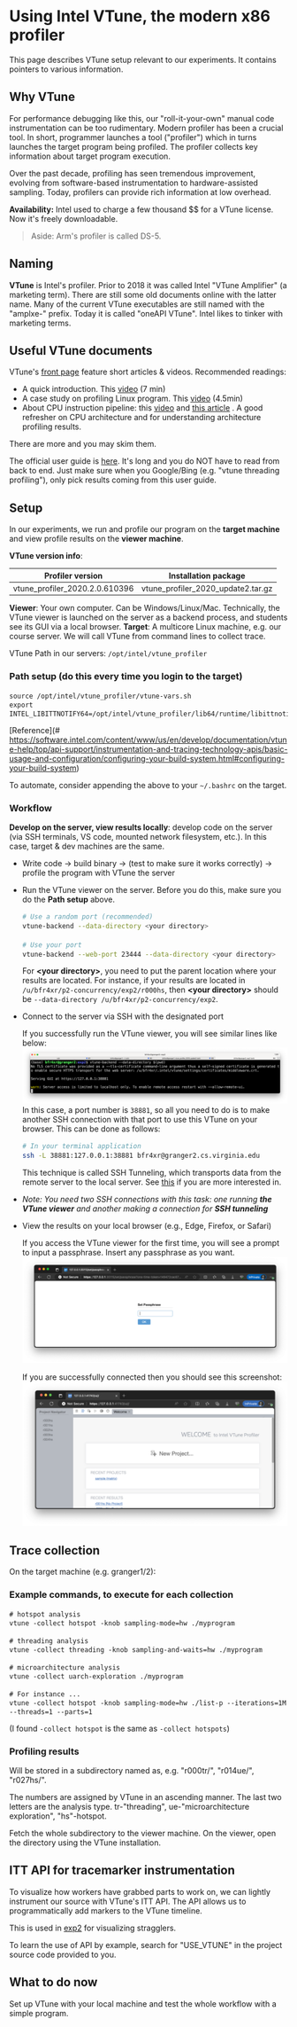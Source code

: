 # Using Intel VTune, the modern x86 profiler

This page describes VTune setup relevant to our experiments. It contains pointers to various information. 

## Why VTune

For performance debugging like this, our "roll-it-your-own" manual code instrumentation can be too rudimentary. Modern profiler has been a crucial tool. In short, programmer launches a tool ("profiler") which in turns launches the target program being profiled. The profiler collects key information about target program execution. 

Over the past decade, profiling has seen tremendous improvement, evolving from software-based instrumentation to hardware-assisted sampling. Today, profilers can provide rich information at low overhead. 

**Availability:** Intel used to charge a few thousand $$ for a VTune license. Now it's freely downloadable. 

> Aside: Arm's profiler is called DS-5. 

## Naming

**VTune** is Intel's profiler. Prior to 2018 it was called Intel "VTune Amplifier" (a marketing term). There are still some old documents online with the latter name. Many of the current VTune executables are still named with the "amplxe-" prefix. Today it is called "oneAPI VTune". Intel likes to tinker with marketing terms.

## Useful VTune documents

VTune's [front page](https://software.intel.com/content/www/us/en/develop/tools/vtune-profiler/get-started.html) feature short articles & videos. Recommended readings: 

* A quick introduction. This [video](https://software.intel.com/content/www/us/en/develop/videos/introduction-to-intel-vtune-amplifier.html) (7 min)
* A case study on profiling Linux program. This [video](https://software.intel.com/content/www/us/en/develop/videos/finding-application-hotspots-on-a-linux-system-with-intel-vtune-amplifier-xe.html) (4.5min)
* About CPU instruction pipeline: this [video](https://techdecoded.intel.io/quickhits/what-you-need-to-know-about-the-instruction-pipeline/?elq_cid=3074796&erpm_id=5831526#gs.9eq2sk) and [this article](https://techdecoded.intel.io/resources/understanding-the-instruction-pipeline/?-1882156948.1541449095&erpm_id=3147218&elq_cid=3074796&erpm_id=5831526#gs.9ee57j) . A good refresher on CPU architecture and for understanding architecture profiling results. 

There are more and you may skim them.

The official user guide is [here](https://software.intel.com/content/www/us/en/develop/documentation/vtune-help/top.html). It's long and you do NOT have to read from back to end. Just make sure when you Google/Bing (e.g. "vtune threading profiling"), only pick results coming from this user guide. 

## Setup
In our experiments, we run and profile our program on the **target machine** and view profile results on the **viewer machine**.

**VTune version info**: 

| Profiler version               | Installation package               |
| ------------------------------ | ---------------------------------- |
| vtune_profiler_2020.2.0.610396 | vtune_profiler_2020_update2.tar.gz |


**Viewer**: Your own computer. Can be Windows/Linux/Mac. Technically, the VTune viewer is launched on the server as a backend process, and students see its GUI via a local browser.
**Target**: A multicore Linux machine, e.g. our course server. We will call VTune from command lines to collect trace. 

VTune Path in our servers: `/opt/intel/vtune_profiler`

### Path setup (do this every time you login to the target)

```
source /opt/intel/vtune_profiler/vtune-vars.sh
export INTEL_LIBITTNOTIFY64=/opt/intel/vtune_profiler/lib64/runtime/libittnotify_collector.so
```

[Reference](# https://software.intel.com/content/www/us/en/develop/documentation/vtune-help/top/api-support/instrumentation-and-tracing-technology-apis/basic-usage-and-configuration/configuring-your-build-system.html#configuring-your-build-system) 

To automate, consider appending the above to your `~/.bashrc` on the target. 

### Workflow
<!-- ![](figures/workflow.png) -->
**Develop on the server, view results locally**: develop code on the server (via SSH terminals, VS code, mounted network filesystem, etc.). In this case, target & dev machines are the same. 

* Write code -> build binary -> (test to make sure it works correctly) -> profile the program with VTune the server 
* Run the VTune viewer on the server. Before you do this, make sure you do the **Path setup** above.

  ```bash
  # Use a random port (recommended)
  vtune-backend --data-directory <your directory> 
  
  # Use your port
  vtune-backend --web-port 23444 --data-directory <your directory>
  ```

  For **\<your directory\>**, you need to put the parent location where your results are located. For instance, if your results are located in `/u/bfr4xr/p2-concurrency/exp2/r000hs`,
  then **\<your directory\>** should be `--data-directory /u/bfr4xr/p2-concurrency/exp2`.
  
* Connect to the server via SSH with the designated port 

  If you successfully run the VTune viewer, you will see similar lines like below:
  ![alt text](figures/vtune-backend.png)
  In this case, a port number is `38881`, so all you need to do is to make another SSH connection with that port to use this VTune on your browser. This can be done as follows:
  
  ```bash
  # In your terminal application
  ssh -L 38881:127.0.0.1:38881 bfr4xr@granger2.cs.virginia.edu
  ```

  This technique is called SSH Tunneling, which transports data from the remote server to the local server. See [this](https://www.ssh.com/academy/ssh/tunneling) if you are more interested in.

* *Note: You need two SSH connections with this task: one running **the VTune viewer** and another making a connection for **SSH tunneling***
* View the results on your local browser (e.g., Edge, Firefox, or Safari)

  If you access the VTune viewer for the first time, you will see a prompt to input a passphrase. Insert any passphrase as you want.
  ![alt text](figures/vtune-passphrase.png)
  <!-- To associate execution hotspots with source lines or assembly (see below for an example), the local VTune needs the program source code & binary (which must be build with symbols and debugging information). You will have to fetch them from the server to your local machine after *every* source modification & rebuild. Consider automating this process with your script (e.g. rsync) -->
  
  If you are successfully connected then you should see this screenshot:
  ![alt text](figures/vtune-viewer.png)


## Trace collection
On the target machine (e.g. granger1/2): 

### Example commands, to execute for each collection

```
# hotspot analysis
vtune -collect hotspot -knob sampling-mode=hw ./myprogram

# threading analysis
vtune -collect threading -knob sampling-and-waits=hw ./myprogram

# microarchitecture analysis
vtune -collect uarch-exploration ./myprogram

# For instance ...
vtune -collect hotspot -knob sampling-mode=hw ./list-p --iterations=1M --threads=1 --parts=1
```

(I found ``-collect hotspot`` is the same as ``-collect hotspots``)

### Profiling results

Will be stored in a subdirectory named as, e.g. "r000tr/", "r014ue/", "r027hs/". 

The numbers are assigned by VTune in an ascending manner. The last two letters are the analysis type. tr-"threading", ue-"microarchitecture exploration", "hs"-hotspot. 

Fetch the whole subdirectory to the viewer machine. On the viewer, open the directory using the VTune installation. 

## ITT API for tracemarker instrumentation

<!---- TODO--->

To visualize how workers have grabbed parts to work on, we can lightly instrument our source with VTune's ITT API. The API allows us to programmatically add markers to the VTune timeline. 

This is used in [exp2](./exp2.md#attempt-3-eliminate-stragglers-list-pml) for visualizing stragglers. 

To learn the use of API by example, search for "USE_VTUNE" in the project source code provided to you.

## What to do now

Set up VTune with your local machine and test the whole workflow with a simple program. 

